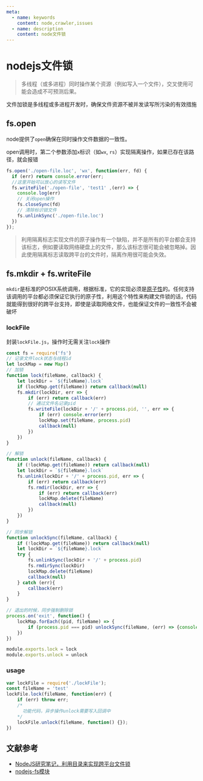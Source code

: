```yaml
---
meta:
  - name: keywords
    content: node,crawler,issues
  - name: description
    content: node文件锁
---
```


# nodejs文件锁

> 多线程（或多进程）同时操作某个资源（例如写入一个文件），交叉使用可能会造成不可预测后果。

文件加锁是多线程或多进程开发时，确保文件资源不被并发读写所污染的有效措施

## fs.open

node提供了`open`确保在同时操作文件数据的一致性。

open调用时，第二个参数添加`x`标识（如`wx`, `rs`）实现隔离操作，如果已存在该路径，就会报错

```js
fs.open('./open-file.loc', 'wx', function(err, fd) {
  if (err) return console.error(err;
  //这里开始可以放心的读写文件
  fs.writeFile('./open-file', 'test1' ,(err) => {
    console.log(err)
    // 关闭open操作
    fs.closeSync(fd)
    // 清除标识锁文件
    fs.unlinkSync('./open-file.loc')
  })
});
```

> 利用隔离标志实现文件的原子操作有一个缺陷，并不是所有的平台都会支持该标志，例如要读取网络硬盘上的文件，那么该标志很可能会被忽略掉。因此使用隔离标志读取跨平台的文件时，隔离作用很可能会失效。

## fs.mkdir + fs.writeFile

`mkdir`是标准的POSIX系统调用，根据标准，它的实现必须是[原子性](/sharing/backup/concurrent-properties.html#_2-原子性)的。任何支持该调用的平台都必须保证它执行的原子性，利用这个特性来构建文件锁的话，代码就能得到很好的跨平台支持，即使是读取网络文件，也能保证文件的一致性不会被破坏

### lockFile

封装`lockFile.js`，操作时无需关注`lock`操作

```js
const fs = require('fs')
// 记录文件lock状态与线程id
let lockMap = new Map()
// 加锁
function lock(fileName, callback) {
    let lockDir = `${fileName}.lock`
    if (lockMap.get(fileName)) return callback(null)
    fs.mkdir(lockDir, err => {
        if (err) return callback(err)
        // 通过文件名记录pid
        fs.writeFile(lockDir + '/' + process.pid, '', err => {
            if (err) console.error(err)
            lockMap.set(fileName, process.pid)
            callback(null)
        })
    })
}

// 解锁
function unlock(fileName, callback) {
    if (!lockMap.get(fileName)) return callback(null)
    let lockDir = `${fileName}.lock`
    fs.unlink(lockDir + '/' + process.pid, err => {
        if (err) return callback(err)
        fs.rmdir(lockDir, err => {
            if (err) return callback(err)
            lockMap.delete(fileName)
            callback(null)
        })
    })
}

// 同步解锁
function unlockSync(fileName, callback) {
    if (!lockMap.get(fileName)) return callback(null)
    let lockDir = `${fileName}.lock`
    try {
        fs.unlinkSync(lockDir + '/' + process.pid)
        fs.rmdirSync(lockDir)
        lockMap.delete(fileName)
        callback(null)
    } catch (err){
        callback(err)
    }
}

// 退出的时候，同步强制删除锁
process.on('exit', function() {
    lockMap.forEach((pid, fileName) => {
        if (process.pid === pid) unlockSync(fileName, (err) => {console.log(err)})
    })
})

module.exports.lock = lock
module.exports.unlock = unlock
```

### usage

```js
var lockFile = require('./lockFile');
const fileName = 'test'
lockFile.lock(fileName, function(err) {
    if (err) throw err;
    /*  
      功能代码，异步操作unlock需要写入回调中
    */ 
    lockFile.unlock(fileName, function() {});
})
```

## 文献参考

* [NodeJS研究笔记，利用目录来实现跨平台文件锁](https://blog.csdn.net/tyler_download/article/details/51442496)
* [nodejs-fs模块](https://nodejs.org/dist/latest-v14.x/docs/api/fs.htm)
